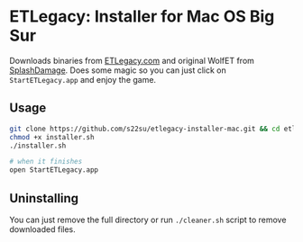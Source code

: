 # ETLegacy: Installer for Mac OS Big Sur

Downloads binaries from [ETLegacy.com](https://www.etlegacy.com/) and original WolfET from
[SplashDamage](https://www.splashdamage.com/games/wolfenstein-enemy-territory/). Does some magic
so you can just click on `StartETLegacy.app` and enjoy the game.

## Usage

```bash
git clone https://github.com/s22su/etlegacy-installer-mac.git && cd etlegacy-installer-mac
chmod +x installer.sh
./installer.sh

# when it finishes
open StartETLegacy.app
```

## Uninstalling

You can just remove the full directory or run `./cleaner.sh` script to remove downloaded files.
